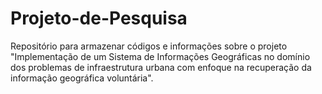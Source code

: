 # Projeto-de-Pesquisa
Repositório para armazenar códigos e informações sobre o projeto "Implementação de um Sistema de Informações Geográficas no domínio dos problemas de infraestrutura urbana com enfoque na recuperação da informação geográfica voluntária".
